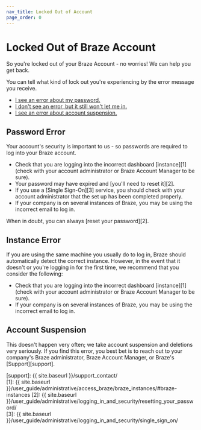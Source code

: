 ```yaml
---
nav_title: Locked Out of Account
page_order: 0
---
```


# Locked Out of Braze Account	

So you're locked out of your Braze Account - no worries! We can help you get back.	

You can tell what kind of lock out you're experiencing by the error message you receive.	

- [I see an error about my password.](#password-error)	
- [I don't see an error, but it still won't let me in.](#instance-error)	
- [I see an error about account suspension.](#account-suspension)	

## Password Error	
Your account's security is important to us - so passwords are required to log into your Braze account.	

- Check that you are logging into the incorrect dashboard [instance][1] (check with your account administrator or Braze Account Manager to be sure).	
- Your password may have expired and [you'll need to reset it][2].	
- If you use a [Single Sign-On][3] service, you should check with your account administrator that the set up has been completed properly.	
- If your company is on several instances of Braze, you may be using the incorrect email to log in.  	

When in doubt, you can always [reset your password][2].	

## Instance Error	

If you are using the same machine you usually do to log in, Braze should automatically detect the correct instance. However, in the event that it doesn't or you're logging in for the first time, we recommend that you consider the following:	

- Check that you are logging into the incorrect dashboard [instance][1] (check with your account administrator or Braze Account Manager to be sure).	
- If your company is on several instances of Braze, you may be using the incorrect email to log in.	


## Account Suspension	

This doesn't happen very often; we take account suspension and deletions very seriously. If you find this error, you best bet is to reach out to your company's Braze administrator, Braze Account Manager, or Braze's [Support][support].	

[support]: {{ site.baseurl }}/support_contact/	
[1]: {{ site.baseurl }}/user_guide/administrative/access_braze/braze_instances/#braze-instances	
[2]: {{ site.baseurl }}/user_guide/administrative/logging_in_and_security/resetting_your_password/	
[3]: {{ site.baseurl }}/user_guide/administrative/logging_in_and_security/single_sign_on/	
